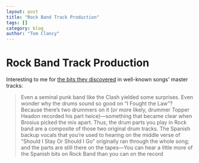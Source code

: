 ```yaml
---
layout: post
title: "Rock Band Track Production"
tags: []
category: blog
author: "Tom Clancy"
---
```


# Rock Band Track Production

Interesting to me for <a href="http://www.rockband.com/blog/entry/141709" target="_blank">the bits they discovered</a> in well-known songs' master tracks:

<blockquote>Even a seminal punk band like the Clash yielded some surprises. Even wonder why the drums sound so good on “I Fought the Law”? Because there’s two drummers on it (or more likely, drummer Topper Headon recorded his part twice)—something that became clear when Brosius picked the mix apart. Thus, the drum parts you play in Rock band are a composite of those two original drum tracks. The Spanish backup vocals that you’re used to hearing on the middle verse of “Should I Stay Or Should I Go” originally ran through the whole song; and the parts are still there on the tapes—You can hear a little more of the Spanish bits on Rock Band than you can on the record</blockquote>
